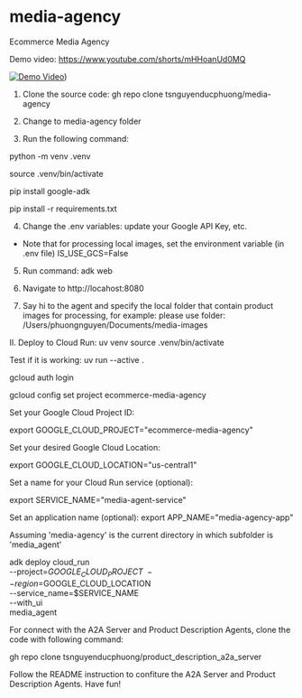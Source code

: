 # media-agency
Ecommerce Media Agency

Demo video:  https://www.youtube.com/shorts/mHHoanUd0MQ

[![Demo Video](https://img.youtube.com/vi/mHHoanUd0MQ/0.jpg)](https://www.youtube.com/shorts/mHHoanUd0MQ))

1. Clone the source code:
gh repo clone tsnguyenducphuong/media-agency

2. Change to media-agency folder

3. Run the following command:

python -m venv .venv

source .venv/bin/activate

pip install google-adk

pip install -r requirements.txt

4. Change the .env variables: update your Google API Key, etc.
+ Note that for processing local images, set the environment variable (in .env file) IS_USE_GCS=False

5. Run command:
adk web

6. Navigate to http://locahost:8080

7. Say hi to the agent and specify the local folder that contain product images for processing, for example: 
    please use folder: /Users/phuongnguyen/Documents/media-images


II. Deploy to Cloud Run:
uv venv
source .venv/bin/activate

Test if it is working:
uv run --active .

gcloud auth login

gcloud config set project ecommerce-media-agency

 
Set your Google Cloud Project ID:

export GOOGLE_CLOUD_PROJECT="ecommerce-media-agency"

Set your desired Google Cloud Location:

export GOOGLE_CLOUD_LOCATION="us-central1"  
 
Set a name for your Cloud Run service (optional):

export SERVICE_NAME="media-agent-service"

Set an application name (optional):
export APP_NAME="media-agency-app"

Assuming 'media-agency' is the current directory in which subfolder is 'media_agent'

adk deploy cloud_run \
--project=$GOOGLE_CLOUD_PROJECT \
--region=$GOOGLE_CLOUD_LOCATION \
--service_name=$SERVICE_NAME \
--with_ui \
media_agent



For connect with the A2A Server and Product Description Agents, clone the code with following command:

gh repo clone tsnguyenducphuong/product_description_a2a_server

Follow the README instruction to confiture the A2A Server and Product Description Agents. Have fun!
